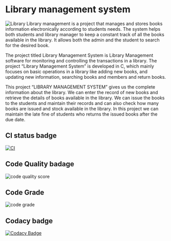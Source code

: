 # Library management system
![Library](https://user-images.githubusercontent.com/101171908/160052479-058d175f-4ab5-46e5-b41e-19f3ad9fa494.jpg)
Library management is a project that manages and stores books information electronically according to students needs. The system helps both students and library manager to keep a constant track of all the books available in the library. It allows both the admin and the student to search for the desired book.

The project titled Library Management System is Library Management software for monitoring and controlling the transactions in a library. The project “Library Management System” is developed in C, which mainly focuses on basic operations in a library like adding new books, and updating new information, searching books and members and return books.

This project “LIBRARY MANAGEMENT SYSTEM” gives us the complete information about the library. We can enter the record of new books and retrieve the details of books available in the library. We can issue the books to the students and maintain their records and can also check how many books are issued and stock available in the library. In this project we can maintain the late fine of students who returns the issued books after the due date.
## CI status badge
[![CI](https://github.com/Jhaaditya1999/MiniProject_Template/actions/workflows/main.yml/badge.svg)](https://github.com/Jhaaditya1999/MiniProject_Template/actions/workflows/main.yml)
## Code Quality badage
![code quality score](https://api.codiga.io/project/32207/score/svg)
## Code Grade
![code grade](https://api.codiga.io/project/32207/status/svg)
## Codacy badge
[![Codacy Badge](https://app.codacy.com/project/badge/Grade/4b60169399b046c09a3abaa91a93c035)](https://www.codacy.com/gh/Jhaaditya1999/MiniProject_Template/dashboard?utm_source=github.com&amp;utm_medium=referral&amp;utm_content=Jhaaditya1999/MiniProject_Template&amp;utm_campaign=Badge_Grade)
